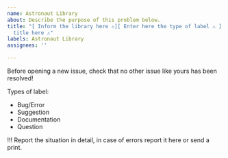 ```yaml
---
name: Astronaut Library
about: Describe the purpose of this problem below.
title: "[ Inform the library here ⚠][ Enter here the type of label ⚠ ] - Insert the
  title here ⚠"
labels: Astronaut Library
assignees: ''

---
```


Before opening a new issue, check that no other issue like yours has been resolved!

Types of label:
 - Bug/Error
 - Suggestion
 - Documentation
 - Question

!!! Report the situation in detail, in case of errors report it here or send a print.
